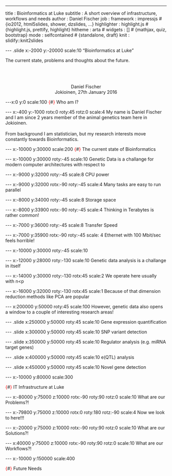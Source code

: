 ---
title       : Bioinformatics at Luke
subtitle    : A short overview of infrastructure, workflows and needs
author      : Daniel Fischer
job         : 
framework   : impressjs        # {io2012, html5slides, shower, dzslides, ...}
highlighter : highlight.js  # {highlight.js, prettify, highlight}
hitheme     : arta      # 
widgets     : []            # {mathjax, quiz, bootstrap}
mode        : selfcontained # {standalone, draft}
knit        : slidify::knit2slides

--- .slide x:-2000 y:-20000 scale:10
<q>Bioinformatics at Luke</q>

The current state, problems and thoughts about the future.

<center><br><br><br>Daniel Fischer<br>Jokioinen, 27th January 2016</center>

---x:0 y:0 scale:100
<font color="red">{</font>#<font color="red">}</font> Who am I?

--- x:-400 y:-1000 rotx:0 roty:45 rotz:0 scale:4
My name is Daniel Fischer and I am since 2 years member of the animal genetics team here in Jokioinen.
<br><br>
From background I am statistician, but my research interests move constantly towards Bioinformatics.

--- x:-10000 y:30000 scale:200
<font color="red">{</font>#<font color="red">}</font> The current state of Bioinformatics

--- x:-10000 y:30000 roty:-45 scale:10
Genetic Data is a challange for modern computer architectures with respect to

--- x:-9000 y:32000 roty:-45 scale:8
CPU power

--- x:-9000 y:32000 rotx:-90 roty:-45 scale:4
Many tasks are easy to run parallel

--- x:-8000 y:34000 roty:-45 scale:8
Storage space

--- x:-8000 y:33900 rotx:-90 roty:-45 scale:4
Thinking in Terabytes is rather common!

--- x:-7000 y:36000 roty:-45 scale:8
Transfer Speed

--- x:-7000 y:35900 rotx:-90 roty:-45 scale: 4
Ethernet with 100 Mbit/sec feels horrible!

--- x:-10000 y:30000 roty:-45 scale:10

--- x:-12000 y:28000 roty:-130 scale:10
Genetic data analysis is a challange in itself

--- x:-14000 y:30000 roty:-130 rotx:45 scale:2
We operate here usually with n<p

--- x:-16000 y:32000 roty:-130 rotx:45 scale:1
Because of that dimension reduction methods like PCA are popular

--- x:200000 y:50000 roty:45 scale:100
However, genetic data also opens a window to a couple of interesting research areas!

--- .slide x:250000 y:50000 roty:45 scale:10
Gene expression quantification

--- .slide x:300000 y:50000 roty:45 scale:10
SNP variant detection

--- .slide x:350000 y:50000 roty:45 scale:10
Regulator analysis (e.g. miRNA target genes)

--- .slide x:400000 y:50000 roty:45 scale:10
e(QTL) analysis

--- .slide x:450000 y:50000 roty:45 scale:10
Novel gene detection


--- x:-10000 y:80000 scale:300

<font color="red">{</font>#<font color="red">}</font> IT Infrastructure at Luke

--- x:-80000 y:75000 z:10000 rotx:-90 roty:90 rotz:0 scale:10
What are our Problems?!

--- x:-79800 y:75000 z:10000 rotx:0 roty:180 rotz:-90 scale:4
Now we look to here!!!


--- x:-20000 y:75000 z:10000 rotx:-90 roty:90 rotz:0 scale:10
What are our Solutions?!

--- x:40000 y:75000 z:10000 rotx:-90 roty:90 rotz:0 scale:10
What are our Workflows?!


--- x:-10000 y:150000 scale:400

<font color="red">{</font>#<font color="red">}</font> Future Needs

